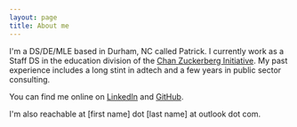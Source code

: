 ```yaml
---
layout: page
title: About me
---
```


I'm a DS/DE/MLE based in Durham, NC called Patrick.
I currently work as a Staff DS in the education division of the [Chan Zuckerberg Initiative](https://chanzuckerberg.com/).
My past experience includes a long stint in adtech and a few years in public sector consulting.

You can find me online on [LinkedIn](https://www.linkedin.com/in/nicholsonpatrick/) and [GitHub](https://github.com/patrick-nicholson).

I'm also reachable at [first name] dot [last name] at outlook dot com.
